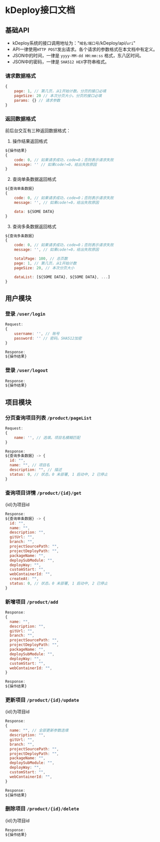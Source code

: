 # kDeploy接口文档

## 基础API

* kDeploy系统的接口调用地址为："`域名`:`端口号`/kDeploy/api/`uri`"
* API一律使用`HTTP POST`发出请求。各个请求的参数格式在本文档中有定义。
* JSON中的时间，一律是 `yyyy-MM-dd HH:mm:ss` 格式，东八区时间。
* JSON中的密码，一律是 `SHA512 HEX`字符串格式。

### 请求数据格式
~~~js
{
	page: 1, // 第几页，从1开始计数。分页的接口必填
	pageSize: 20 // 本次分页大小。分页的接口必填
	params: {} // 请求参数
}
~~~

### 返回数据格式
前后台交互有三种返回数据格式：

1. 操作结果返回格式
~~~js
${操作结果}
{
	code: 0, // 如果请求成功，code=0；否则表示请求失败
	message: '' // 如果code!=0，给出失败原因
}
~~~

2. 查询单条数据返回格式
~~~js
${查询单条数据}
{
	code: 0, // 如果请求成功，code=0；否则表示请求失败
	message: '', // 如果code!=0，给出失败原因

	data: ${SOME DATA}
}
~~~

3. 查询多条数据返回格式
~~~js
${查询多条数据}
{
	code: 0, // 如果请求成功，code=0；否则表示请求失败
	message: '', // 如果code!=0，给出失败原因

	totalPage: 100, // 总页数
	page: 1, // 第几页，从1开始计数
	pageSize: 20, // 本次分页大小

	dataList: [${SOME DATA}, ${SOME DATA}, ...]
}
~~~

## 用户模块

### 登录 `/user/login`
~~~js
Request:
{
	username: '', // 账号
	password: '' // 密码。SHA512加密
}

Response:
${操作结果}
~~~

### 登录 `/user/logout`
~~~js
Response:
${操作结果}
~~~

## 项目模块

### 分页查询项目列表 `/product/pageList`
~~~js
Request:
{
	name: '', // 选填。项目名模糊匹配
}

Response:
${查询多条数据} -> {
  id: "",
  name: "", // 项目名
  description: "", // 描述
  status: 0, // 状态。0 未部署, 1 启动中, 2 已停止
}
~~~

### 查询项目详情 `/product/{id}/get`
{id}为项目id
~~~js
Response:
${查询单条数据} -> {
  id: "",
  name: "",
  description: "",
  gitUrl: "",
  branch: "",
  projectSourcePath: "",
  projectDeployPath: "",
  packageName: "",
  deploySubModule: "",
  deployWay: "",
  customStart: "",
  webContainerId: "",
  createAt: "",
  status: 0, // 状态。0 未部署, 1 启动中, 2 已停止
}
~~~

### 新增项目 `/product/add`
~~~js
Response:
{
  name: "",
  description: "",
  gitUrl: "",
  branch: "",
  projectSourcePath: "",
  projectDeployPath: "",
  packageName: "",
  deploySubModule: "",
  deployWay: "",
  customStart: "",
  webContainerId: "",
}

Response:
${操作结果}
~~~

### 更新项目 `/product/{id}/update`
{id}为项目id
~~~js
Response:
{
  name: "", // 全部更新参数选填
  description: "",
  gitUrl: "",
  branch: "",
  projectSourcePath: "",
  projectDeployPath: "",
  packageName: "",
  deploySubModule: "",
  deployWay: "",
  customStart: "",
  webContainerId: "",
}

Response:
${操作结果}
~~~

### 删除项目 `/product/{id}/delete`
{id}为项目id
~~~js
Response:
${操作结果}
~~~
